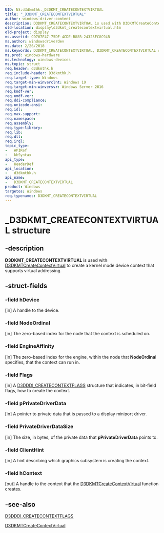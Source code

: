 ```yaml
---
UID: NS:d3dkmthk._D3DKMT_CREATECONTEXTVIRTUAL
title: "_D3DKMT_CREATECONTEXTVIRTUAL"
author: windows-driver-content
description: D3DKMT_CREATECONTEXTVIRTUAL is used with D3DKMTCreateContextVirtual to create a kernel mode device context that supports virtual addressing.
old-location: display\d3dkmt_createcontextvirtual.htm
old-project: display
ms.assetid: C9707F47-75DF-4CDE-B88B-24323FC8C94B
ms.author: windowsdriverdev
ms.date: 2/26/2018
ms.keywords: D3DKMT_CREATECONTEXTVIRTUAL, D3DKMT_CREATECONTEXTVIRTUAL structure [Display Devices], _D3DKMT_CREATECONTEXTVIRTUAL, d3dkmthk/D3DKMT_CREATECONTEXTVIRTUAL, display.d3dkmt_createcontextvirtual
ms.prod: windows-hardware
ms.technology: windows-devices
ms.topic: struct
req.header: d3dkmthk.h
req.include-header: D3dkmthk.h
req.target-type: Windows
req.target-min-winverclnt: Windows 10
req.target-min-winversvr: Windows Server 2016
req.kmdf-ver: 
req.umdf-ver: 
req.ddi-compliance: 
req.unicode-ansi: 
req.idl: 
req.max-support: 
req.namespace: 
req.assembly: 
req.type-library: 
req.lib: 
req.dll: 
req.irql: 
topic_type:
-	APIRef
-	kbSyntax
api_type:
-	HeaderDef
api_location:
-	d3dkmthk.h
api_name:
-	D3DKMT_CREATECONTEXTVIRTUAL
product: Windows
targetos: Windows
req.typenames: D3DKMT_CREATECONTEXTVIRTUAL
---
```


# _D3DKMT_CREATECONTEXTVIRTUAL structure


## -description


<b>D3DKMT_CREATECONTEXTVIRTUAL</b> is used with <a href="https://msdn.microsoft.com/library/windows/hardware/dn906770">D3DKMTCreateContextVirtual</a> to create a kernel mode device context that supports virtual addressing.




## -struct-fields




### -field hDevice

[in] A handle to the device.


### -field NodeOrdinal

[in] The zero-based index for the node that the context is scheduled on.


### -field EngineAffinity

[in] The zero-based index for the engine, within the node that <b>NodeOrdinal</b> specifies, that the context can run in.


### -field Flags

[in] A <a href="https://msdn.microsoft.com/library/windows/hardware/ff544502">D3DDDI_CREATECONTEXTFLAGS</a> structure that indicates, in bit-field flags, how to create the context. 


### -field pPrivateDriverData

[in] A pointer to private data that is passed to a display miniport driver.


### -field PrivateDriverDataSize

[in] The size, in bytes, of the private data that <b>pPrivateDriverData</b> points to.


### -field ClientHint

[in] A hint describing which graphics subsystem is creating the context.


### -field hContext

[out] A handle to the context that the <a href="https://msdn.microsoft.com/library/windows/hardware/dn906770">D3DKMTCreateContextVirtual</a> function creates. 


## -see-also




<a href="https://msdn.microsoft.com/library/windows/hardware/ff544502">D3DDDI_CREATECONTEXTFLAGS</a>



<a href="https://msdn.microsoft.com/library/windows/hardware/dn906770">D3DKMTCreateContextVirtual</a>
 

 

